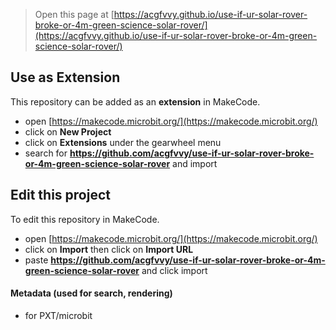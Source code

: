 
> Open this page at [https://acgfvvy.github.io/use-if-ur-solar-rover-broke-or-4m-green-science-solar-rover/](https://acgfvvy.github.io/use-if-ur-solar-rover-broke-or-4m-green-science-solar-rover/)

## Use as Extension

This repository can be added as an **extension** in MakeCode.

* open [https://makecode.microbit.org/](https://makecode.microbit.org/)
* click on **New Project**
* click on **Extensions** under the gearwheel menu
* search for **https://github.com/acgfvvy/use-if-ur-solar-rover-broke-or-4m-green-science-solar-rover** and import

## Edit this project

To edit this repository in MakeCode.

* open [https://makecode.microbit.org/](https://makecode.microbit.org/)
* click on **Import** then click on **Import URL**
* paste **https://github.com/acgfvvy/use-if-ur-solar-rover-broke-or-4m-green-science-solar-rover** and click import

#### Metadata (used for search, rendering)

* for PXT/microbit
<script src="https://makecode.com/gh-pages-embed.js"></script><script>makeCodeRender("{{ site.makecode.home_url }}", "{{ site.github.owner_name }}/{{ site.github.repository_name }}");</script>
